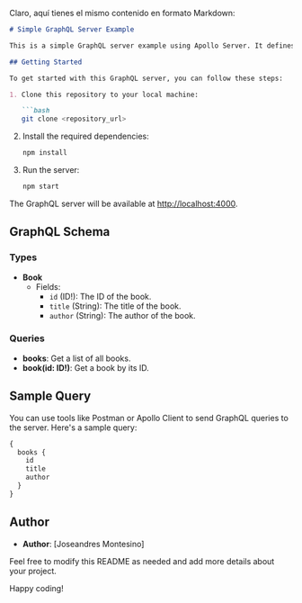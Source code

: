 Claro, aquí tienes el mismo contenido en formato Markdown:

```markdown
# Simple GraphQL Server Example

This is a simple GraphQL server example using Apollo Server. It defines a basic schema for querying books.

## Getting Started

To get started with this GraphQL server, you can follow these steps:

1. Clone this repository to your local machine:

   ```bash
   git clone <repository_url>
   ```

2. Install the required dependencies:

   ```bash
   npm install
   ```

3. Run the server:

   ```bash
   npm start
   ```

The GraphQL server will be available at [http://localhost:4000](http://localhost:4000).

## GraphQL Schema

### Types

- **Book**
  - Fields:
    - `id` (ID!): The ID of the book.
    - `title` (String): The title of the book.
    - `author` (String): The author of the book.

### Queries

- **books**: Get a list of all books.
- **book(id: ID!)**: Get a book by its ID.

## Sample Query

You can use tools like Postman or Apollo Client to send GraphQL queries to the server. Here's a sample query:

```graphql
{
  books {
    id
    title
    author
  }
}
```

## Author

- **Author**: [Joseandres Montesino]

Feel free to modify this README as needed and add more details about your project.

Happy coding!
```
